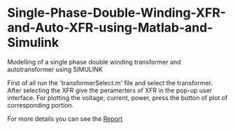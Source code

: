 # Single-Phase-Double-Winding-XFR-and-Auto-XFR-using-Matlab-and-Simulink
Modelling of a single phase double winding transformer and autotransformer using SIMULINK

First of all run the 'transformerSelect.m' file and select the transformer. After selecting the XFR give the peramerters of XFR in the pop-up user interface. For plotting the voltage, current, power, press the button of plot of corresponding portion. 

For more details you can see the [Report](https://docs.google.com/document/d/1GsE-Bj8B4-Msep5Xa-RzwiMt_qi-yh9t/edit?usp=sharing&ouid=116691272667216714943&rtpof=true&sd=true)
